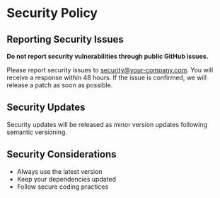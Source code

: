 # Security Policy

## Reporting Security Issues

**Do not report security vulnerabilities through public GitHub issues.**

Please report security issues to security@your-company.com. You will receive a response within 48 hours. If the issue is confirmed, we will release a patch as soon as possible.

## Security Updates

Security updates will be released as minor version updates following semantic versioning.

## Security Considerations

- Always use the latest version
- Keep your dependencies updated
- Follow secure coding practices
